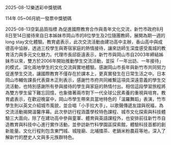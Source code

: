 
2025-08-12樂透彩中獎號碼

                                
114年 05~06月統一發票中獎號碼
                             
2025-08-13空氣品質指標
                              為促進國際教育合作與青年文化交流，新竹市政府8月8日至14日接待來自日本姊妹市岡山市的8位學生及2位隨團教師，展開為期一週的long stay文化體驗。教育處表示，此次交流活動由建功高中主辦，香山高中與成德高中協辦，透過三校學生與寄宿家庭的熱情接待，讓來訪師生深度感受風城的教育活力與多元文化魅力。代理市長邱臣遠表示，新竹市與岡山市自2003年締結姊妹市以來，雙方於2006年開始推動學生交流活動，並採「一年出訪、一年接待」的模式，深化兩地學生的文化交流與實地體驗。感謝岡山市長年與新竹市共同努力促進學生交流，讓國際教育不僅存在於課本上，更真實發生在日常生活之中。日本岡山市輔佐課長代表齋木正則表示，感謝竹市府共同維繫這項具深遠意義的學生交流活動，也特別感謝所有參與接待的學生與家庭的熱情付出。相信這段學習旅程將為雙方學生留下難忘回憶，也象徵著兩市對下一代全球公民素養的重視與培育。教育處表示，在歡迎晚宴中，岡山市學生帶來具當地特色的「溫羅舞蹈」表演，竹市學生則以英文介紹城市風貌，並合唱「小手拉大手」，以歌聲傳遞友誼與祝福，為交流活動揭開溫馨序幕。此次參訪行程涵蓋學校特色課程、城市文化探索與科技體驗三大面向，除了在建功高中參與童軍、體育與英語課程外，也安排前往新竹市自造教育與科技中心進行實作活動，並參訪新竹科學園區探索館，體驗科技首都的創新能量。文化行程則包含東門城、城隍廟、北埔擂茶、老鍋米粉農莊等地，深入了解新竹的歷史人文與多元族群特色。